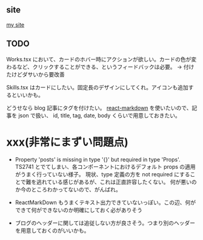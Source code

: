 ## site

[my site](https://mie998.github.io/portfolio/)

## TODO

Works.tsx において、カードのホバー時にアクションが欲しい。カードの色が変わるなど、クリックすることができる、というフィードバックは必要。
-> 付けたけどダサいから要改善

Skills.tsx はカードにしたい。固定長のデザインにしてくれ。アイコンも追加するといいかも。

どうせなら blog 記事にタグを付けたい。
[react-markdown](https://github.com/remarkjs/react-markdown)
を使いたいので、記事を json で扱い、
id, title, tag, date, body くらいで用意しておきたい。

# xxx(非常にまずい問題点)

- Property 'posts' is missing in type '{}' but required in type 'Props'. TS2741 とでてしまい、各コンポーネントにおけるデフォルト props の適用がうまく行っていない様子。
  現状、type 定義の方を not required にすることで難を逃れている感じがあるが、これは正直許容したくない。
  何が悪いのか今のところわかってないので、がんばれ。

- ReactMarkDown もうまくテキスト出力できていないっぽい。この辺、何ができて何ができないのか明確にしておく必がありそう

- ブログのヘッダーに関しては追従しない方が良さそう。つまり別のヘッダーを用意しておくのがいいかも。
